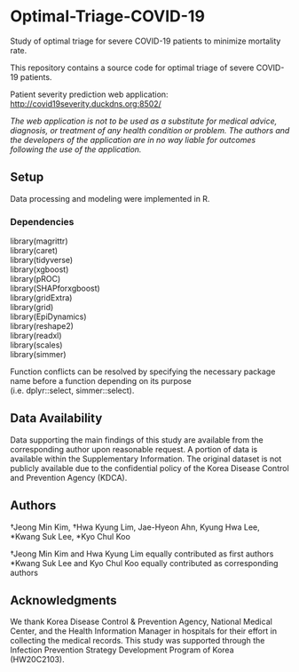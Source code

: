 # Optimal-Triage-COVID-19
Study of optimal triage for severe COVID-19 patients to minimize mortality rate.

This repository contains a source code for optimal triage of severe COVID-19 patients.

Patient severity prediction web application: http://covid19severity.duckdns.org:8502/

*The web application is not to be used as a substitute for medical advice, diagnosis, or treatment of any health condition or problem. The authors and the developers of the application are in no way liable for outcomes following the use of the application.*


## Setup
Data processing and modeling were implemented in R.

### Dependencies

library(magrittr)<br />
library(caret)<br />
library(tidyverse)<br />
library(xgboost)<br />
library(pROC)<br />
library(SHAPforxgboost)<br />
library(gridExtra)<br />
library(grid)<br />
library(EpiDynamics)<br />
library(reshape2)<br />
library(readxl)<br />
library(scales)<br />
library(simmer)

Function conflicts can be resolved by specifying the necessary package name before a function depending on its purpose <br />
(i.e. dplyr::select, simmer::select).

## Data Availability
Data supporting the main findings of this study are available from the corresponding author upon reasonable request. A portion of data is available within the Supplementary Information. The original dataset is not publicly available due to the confidential policy of the Korea Disease Control and Prevention Agency (KDCA).

## Authors
†Jeong Min Kim, †Hwa Kyung Lim, Jae-Hyeon Ahn, Kyung Hwa Lee, *Kwang Suk Lee, *Kyo Chul Koo

†Jeong Min Kim and Hwa Kyung Lim equally contributed as first authors<br />
*Kwang Suk Lee and Kyo Chul Koo equally contributed as corresponding authors

## Acknowledgments
We thank Korea Disease Control & Prevention Agency, National Medical Center, and the Health Information Manager in hospitals for their effort in collecting the medical records. This study was supported through the Infection Prevention Strategy Development Program of Korea (HW20C2103).
